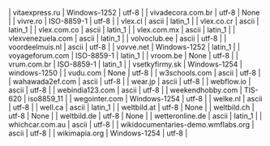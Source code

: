 | vitaexpress.ru | Windows-1252 | utf-8 |
| vivadecora.com.br | utf-8 | None |
| vivre.ro | ISO-8859-1 | utf-8 |
| vlex.cl | ascii | latin_1 |
| vlex.co.cr | ascii | latin_1 |
| vlex.com.co | ascii | latin_1 |
| vlex.com.mx | ascii | latin_1 |
| vlexvenezuela.com | ascii | latin_1 |
| volvoclub.ee | ascii | utf-8 |
| voordeelmuis.nl | ascii | utf-8 |
| vovve.net | Windows-1252 | latin_1 |
| voyageforum.com | ISO-8859-1 | latin_1 |
| vroom.be | None | utf-8 |
| vrum.com.br | ISO-8859-1 | latin_1 |
| vsetkyfirmy.sk | Windows-1254 | windows-1250 |
| vudu.com | None | utf-8 |
| w3schools.com | ascii | utf-8 |
| wahawada2ef.com | ascii | utf-8 |
| wear.jp | ascii | utf-8 |
| webflow.io | ascii | utf-8 |
| webindia123.com | ascii | utf-8 |
| weekendhobby.com | TIS-620 | iso8859_11 |
| wegointer.com | Windows-1254 | utf-8 |
| welke.nl | ascii | utf-8 |
| well.ca | ascii | latin_1 |
| weltbild.at | utf-8 | None |
| weltbild.ch | utf-8 | None |
| weltbild.de | utf-8 | None |
| wetteronline.de | ascii | latin_1 |
| whichcar.com.au | ascii | utf-8 |
| wikidocumentaries-demo.wmflabs.org | ascii | utf-8 |
| wikimapia.org | Windows-1254 | utf-8 |
